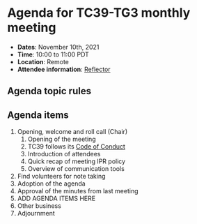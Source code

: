 # Agenda for TC39-TG3 monthly meeting

- **Dates**: November 10th, 2021
- **Time**: 10:00 to 11:00 PDT
- **Location**: Remote
- **Attendee information**: [Reflector](https://github.com/tc39/Reflector/issues/406)

## Agenda topic rules

## Agenda items

1. Opening, welcome and roll call (Chair)
    1. Opening of the meeting
    1. TC39 follows its [Code of Conduct](https://tc39.github.io/code-of-conduct/)
    1. Introduction of attendees
    1. Quick recap of meeting IPR policy
    1. Overview of communication tools
1. Find volunteers for note taking
1. Adoption of the agenda
1. Approval of the minutes from last meeting
1. ADD AGENDA ITEMS HERE 
1. Other business 
1. Adjournment    

